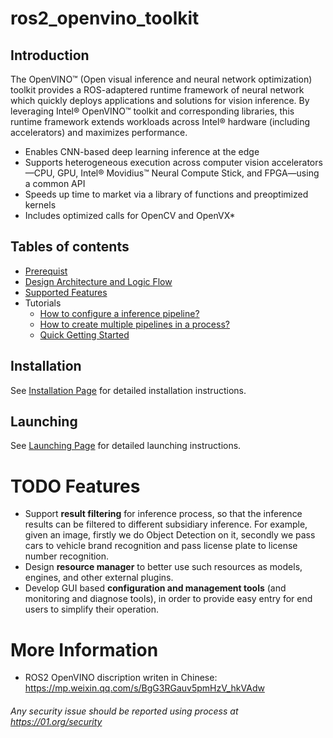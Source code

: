 # ros2_openvino_toolkit

## Introduction
The OpenVINO™ (Open visual inference and neural network optimization) toolkit provides a ROS-adaptered runtime framework of neural network which quickly deploys applications and solutions for vision inference. By leveraging Intel® OpenVINO™ toolkit and corresponding libraries, this runtime framework extends  workloads across Intel® hardware (including accelerators) and maximizes performance.
* Enables CNN-based deep learning inference at the edge
* Supports heterogeneous execution across computer vision accelerators—CPU, GPU, Intel® Movidius™ Neural Compute Stick, and FPGA—using a common API
* Speeds up time to market via a library of functions and preoptimized kernels
* Includes optimized calls for OpenCV and OpenVX*

## Tables of contents
* [Prerequist](https://github.com/RachelRen05/Openvino_readme/blob/master/doc/tables_of_contents/prerequisite.md)
* [Design Architecture and Logic Flow](https://github.com/RachelRen05/Openvino_readme/blob/master/doc/tables_of_contents/Design_Architecture_and_logic_flow.md)
* [Supported Features](https://github.com/RachelRen05/Openvino_readme/blob/master/doc/tables_of_contents/supported_features/Supported_features.md)
* Tutorials
  - [How to configure a inference pipeline?](https://github.com/RachelRen05/Openvino_readme/blob/master/doc/tables_of_contents/tutorials/configuration_file_customization.md)
  - [How to create multiple pipelines in a process?]()
  - [Quick Getting Started](https://github.com/RachelRen05/Openvino_readme/blob/master/doc/tables_of_contents/tutorials/Getting_Started.md)

## Installation
See [Installation Page](https://github.com/RachelRen05/Openvino_readme/blob/master/doc/installation/installation.md) for detailed installation instructions.

## Launching
See [Launching Page](https://github.com/RachelRen05/Openvino_readme/blob/master/doc/launching/launch.md) for detailed launching instructions.


# TODO Features
* Support **result filtering** for inference process, so that the inference results can be filtered to different subsidiary inference. For example, given an image, firstly we do Object Detection on it, secondly we pass cars to vehicle brand recognition and pass license plate to license number recognition.
* Design **resource manager** to better use such resources as models, engines, and other external plugins.
* Develop GUI based **configuration and management tools** (and monitoring and diagnose tools), in order to provide easy entry for end users to simplify their operation. 

# More Information
* ROS2 OpenVINO discription writen in Chinese: https://mp.weixin.qq.com/s/BgG3RGauv5pmHzV_hkVAdw 

###### *Any security issue should be reported using process at https://01.org/security*

